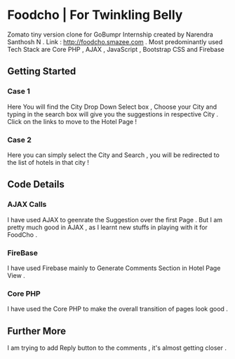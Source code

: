 # Foodcho | For Twinkling Belly 

Zomato tiny version clone for GoBumpr Internship created by Narendra Santhosh N . Link : http://foodcho.smazee.com . Most predominantly used Tech Stack are Core PHP , AJAX , JavaScript , Bootstrap CSS and Firebase 

## Getting Started

### Case 1  

Here You will find the City Drop Down Select box , Choose your City and typing in the search box will give you the suggestions in respective City . Click on the links to move to the Hotel Page !

### Case 2

Here you can simply select the City and Search , you will be redirected to the list of hotels in that city !

## Code Details

### AJAX Calls

I have used AJAX to geenrate the Suggestion over the first Page . But I am pretty much good in AJAX , as I learnt new stuffs in playing with it for FoodCho .

### FireBase 

I have used Firebase mainly to Generate Comments Section in Hotel Page View .

### Core PHP

I have used the Core PHP to make the overall transition of pages look good .

## Further More

I am trying to add Reply button to the comments , it's almost getting closer . 
